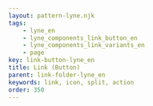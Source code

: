 ```yaml
---
layout: pattern-lyne.njk
tags: 
    - lyne_en
    - lyne_components_link_button_en
    - lyne_components_link_variants_en
    - page
key: link-button-lyne_en
title: Link (Button)
parent: link-folder-lyne_en
keywords: link, icon, split, action
order: 350
---
```

